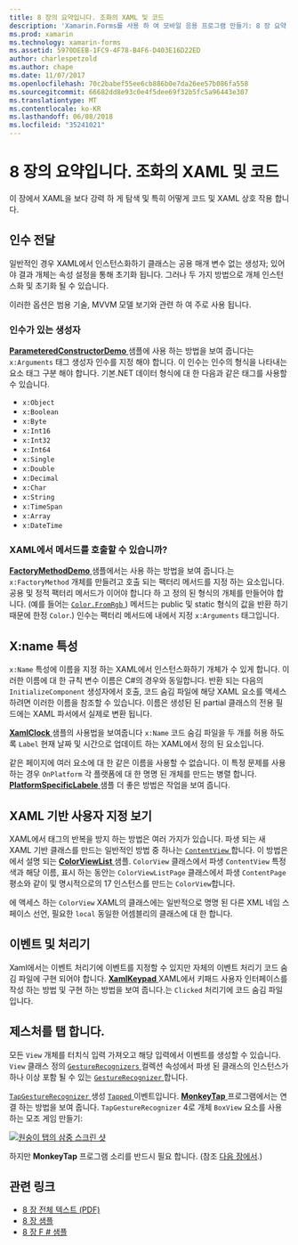 ```yaml
---
title: 8 장의 요약입니다. 조화의 XAML 및 코드
description: 'Xamarin.Forms를 사용 하 여 모바일 응용 프로그램 만들기: 8 장 요약 합니다. 조화의 XAML 및 코드'
ms.prod: xamarin
ms.technology: xamarin-forms
ms.assetid: 5970DEEB-1FC9-4F78-B4F6-D403E16D22ED
author: charlespetzold
ms.author: chape
ms.date: 11/07/2017
ms.openlocfilehash: 70c2babef55ee6cb886b0e7da26ee57b086fa558
ms.sourcegitcommit: 66682dd8e93c0e4f5dee69f32b5fc5a96443e307
ms.translationtype: MT
ms.contentlocale: ko-KR
ms.lasthandoff: 06/08/2018
ms.locfileid: "35241021"
---
```

# <a name="summary-of-chapter-8-code-and-xaml-in-harmony"></a>8 장의 요약입니다. 조화의 XAML 및 코드

이 장에서 XAML을 보다 강력 하 게 탐색 및 특히 어떻게 코드 및 XAML 상호 작용 합니다.

## <a name="passing-arguments"></a>인수 전달

일반적인 경우 XAML에서 인스턴스화하기 클래스는 공용 매개 변수 없는 생성자; 있어야 결과 개체는 속성 설정을 통해 초기화 됩니다. 그러나 두 가지 방법으로 개체 인스턴스화 및 초기화 될 수 있습니다.

이러한 옵션은 범용 기술, MVVM 모델 보기와 관련 하 여 주로 사용 됩니다.

### <a name="constructors-with-arguments"></a>인수가 있는 생성자

[ **ParameteredConstructorDemo** ](https://github.com/xamarin/xamarin-forms-book-samples/tree/master/Chapter08/ParameteredConstructorDemo) 샘플에 사용 하는 방법을 보여 줍니다는 `x:Arguments` 태그 생성자 인수를 지정 해야 합니다. 이 인수는 인수의 형식을 나타내는 요소 태그 구분 해야 합니다. 기본.NET 데이터 형식에 대 한 다음과 같은 태그를 사용할 수 있습니다.

- `x:Object`
- `x:Boolean`
- `x:Byte`
- `x:Int16`
- `x:Int32`
- `x:Int64`
- `x:Single`
- `x:Double`
- `x:Decimal`
- `x:Char`
- `x:String`
- `x:TimeSpan`
- `x:Array`
- `x:DateTime`

### <a name="can-i-call-methods-from-xaml"></a>XAML에서 메서드를 호출할 수 있습니까?

[ **FactoryMethodDemo** ](https://github.com/xamarin/xamarin-forms-book-samples/tree/master/Chapter08/FactoryMethodDemo) 샘플에서는 사용 하는 방법을 보여 줍니다.는 `x:FactoryMethod` 개체를 만들려고 호출 되는 팩터리 메서드를 지정 하는 요소입니다. 공용 및 정적 팩터리 메서드가 이어야 합니다 하 고 정의 된 형식의 개체를 만들어야 합니다. (예를 들어는 [ `Color.FromRgb` ](https://developer.xamarin.com/api/member/Xamarin.Forms.Color.FromRgb/p/System.Double/System.Double/System.Double/)) 메서드는 public 및 static 형식의 값을 반환 하기 때문에 한정 `Color`.) 인수는 팩터리 메서드에 내에서 지정 `x:Arguments` 태그입니다.

## <a name="the-xname-attribute"></a>X:name 특성

`x:Name` 특성에 이름을 지정 하는 XAML에서 인스턴스화하기 개체가 수 있게 합니다. 이러한 이름에 대 한 규칙 변수 이름은 C#의 경우와 동일합니다. 반환 되는 다음의 `InitializeComponent` 생성자에서 호출, 코드 숨김 파일에 해당 XAML 요소를 액세스 하려면 이러한 이름을 참조할 수 있습니다. 이름은 생성된 된 partial 클래스의 전용 필드에는 XAML 파서에서 실제로 변환 됩니다.

[ **XamlClock** ](https://github.com/xamarin/xamarin-forms-book-samples/tree/master/Chapter08/XamlClock) 샘플의 사용법을 보여줍니다 `x:Name` 코드 숨김 파일을 두 개를 허용 하도록 `Label` 현재 날짜 및 시간으로 업데이트 하는 XAML에서 정의 된 요소입니다.

같은 페이지에 여러 요소에 대 한 같은 이름을 사용할 수 없습니다. 이 특정 문제를 사용 하는 경우 `OnPlatform` 각 플랫폼에 대 한 명명 된 개체를 만드는 병렬 합니다. [ **PlatformSpecificLabele** ](https://github.com/xamarin/xamarin-forms-book-samples/tree/master/Chapter08/PlatformSpecificLabels) 샘플 더 좋은 방법은 작업을 보여 줍니다.

## <a name="custom-xaml-based-views"></a>XAML 기반 사용자 지정 보기

XAML에서 태그의 반복을 방지 하는 방법은 여러 가지가 있습니다. 파생 되는 새 XAML 기반 클래스를 만드는 일반적인 방법 중 하나는 [ `ContentView` ](https://developer.xamarin.com/api/type/Xamarin.Forms.ContentView/)합니다. 이 방법은에서 설명 되는 [ **ColorViewList** ](https://github.com/xamarin/xamarin-forms-book-samples/tree/master/Chapter08/ColorViewList) 샘플. `ColorView` 클래스에서 파생 `ContentView` 특정 색과 해당 이름, 표시 하는 동안는 `ColorViewListPage` 클래스에서 파생 `ContentPage` 평소와 같이 및 명시적으로의 17 인스턴스를 만드는 `ColorView`합니다.

에 액세스 하는 `ColorView` XAML의 클래스에는 일반적으로 명명 된 다른 XML 네임 스페이스 선언, 필요한 `local` 동일한 어셈블리의 클래스에 대 한 합니다.

## <a name="events-and-handlers"></a>이벤트 및 처리기

Xaml에서는 이벤트 처리기에 이벤트를 지정할 수 있지만 자체의 이벤트 처리기 코드 숨김 파일에 구현 되어야 합니다. [ **XamlKeypad** ](https://github.com/xamarin/xamarin-forms-book-samples/tree/master/Chapter08/XamlKeypad) XAML에서 키패드 사용자 인터페이스를 작성 하는 방법 및 구현 하는 방법을 보여 줍니다.는 `Clicked` 처리기에 코드 숨김 파일입니다.

## <a name="tap-gestures"></a>제스처를 탭 합니다.

모든 `View` 개체를 터치식 입력 가져오고 해당 입력에서 이벤트를 생성할 수 있습니다. `View` 클래스 정의 [ `GestureRecognizers` ](https://developer.xamarin.com/api/property/Xamarin.Forms.View.GestureRecognizers/) 컬렉션 속성에서 파생 된 클래스의 인스턴스가 하나 이상 포함 될 수 있는 [ `GestureRecognizer` ](https://developer.xamarin.com/api/type/Xamarin.Forms.GestureRecognizer/)합니다.

[ `TapGestureRecognizer` ](https://developer.xamarin.com/api/type/Xamarin.Forms.TapGestureRecognizer/) 생성 [ `Tapped` ](https://developer.xamarin.com/api/event/Xamarin.Forms.TapGestureRecognizer.Tapped/) 이벤트입니다. [ **MonkeyTap** ](https://github.com/xamarin/xamarin-forms-book-samples/tree/master/Chapter08/MonkeyTap) 프로그램에서는 연결 하는 방법을 보여 줍니다. `TapGestureRecognizer` 4로 개체 `BoxView` 요소를 사용 하는 모조 게임 만들기:

[![원숭이 탭의 삼중 스크린 샷](images/ch08fg07-small.png "모방 게임")](images/ch08fg07-large.png#lightbox "모방 게임")

하지만 **MonkeyTap** 프로그램 소리를 반드시 필요 합니다. (참조 [다음 장에서](chapter09.md).)



## <a name="related-links"></a>관련 링크

- [8 장 전체 텍스트 (PDF)](https://download.xamarin.com/developer/xamarin-forms-book/XamarinFormsBook-Ch08-Apr2016.pdf)
- [8 장 샘플](https://github.com/xamarin/xamarin-forms-book-samples/tree/master/Chapter08)
- [8 장 F # 샘플](https://github.com/xamarin/xamarin-forms-book-samples/tree/master/Chapter08/FS/XamlKeypad)
